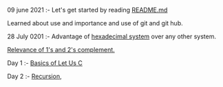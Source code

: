 09 june 2021 :- Let's get started by reading [README.md](https://github.com/cleanhand/phase-1-SWAPNIL-7-MSD/blob/main/README.md)

Learned about use and importance and use of git and git hub.

28 July 0201 :- Advantage of [hexadecimal system](https://github.com/cleanhand/phase-1-SWAPNIL-7-MSD/blob/main/hexadecimal.md) over any other system.

[Relevance of 1's and 2's complement.](https://github.com/cleanhand/phase-1-SWAPNIL-7-MSD/blob/main/Relevance%20of%201's%20complement%20%26%202's%20complement.md)

Day 1 :- [Basics of Let Us C](https://github.com/cleanhand/phase-1-SWAPNIL-7-MSD/blob/main/Day1.md)

Day 2 :- [Recursion](https://github.com/cleanhand/phase-1-SWAPNIL-7-MSD/blob/main/recursion.md), 
